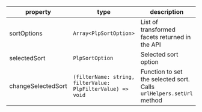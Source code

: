 | property           | type                                                        | description                                                         |
| ------------------ | ----------------------------------------------------------- | ------------------------------------------------------------------- |
| sortOptions        | `Array<PlpSortOption>`                                      | List of transformed facets returned in the API                      |
| selectedSort       | `PlpSortOption`                                             | Selected sort option                                                |
| changeSelectedSort | `(filterName: string, filterValue: PlpFilterValue) => void` | Function to set the selected sort. Calls `urlHelpers.setUrl` method |
